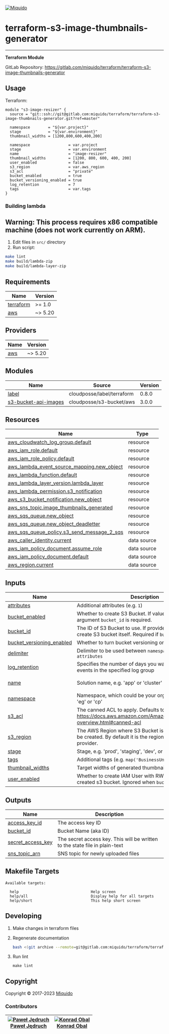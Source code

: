 <!-- This file was automatically generated by the `build-harness`. Make all changes to `README.yaml` and run `make readme` to rebuild this file. -->
[![Miquido][logo]](https://www.miquido.com/)

# terraform-s3-image-thumbnails-generator


---
**Terraform Module**


GitLab Repository: https://gitlab.com/miquido/terraform/terraform-s3-image-thumbnails-generator

## Usage


Terraform:

```hcl
module "s3-image-resizer" {
  source = "git::ssh://git@gitlab.com:miquido/terraform/terraform-s3-image-thumbnails-generator.git?ref=master"

  namespace        = "${var.project}"
  stage            = "${var.environment}"
  thumbnail_widths = [1200,800,600,400,200]

  namespace                 = var.project
  stage                     = var.environment
  name                      = "image-resizer"
  thumbnail_widths          = [1200, 800, 600, 400, 200]
  user_enabled              = false
  s3_region                 = var.aws_region
  s3_acl                    = "private"
  bucket_enabled            = true
  bucket_versioning_enabled = true
  log_retention             = 7
  tags                      = var.tags
}
```

### Building lambda

## Warning: This process requires x86 compatible machine (does not work currently on ARM).

1. Edit files in `src/` directory
2. Run script:

```sh
make lint
make build/lambda-zip
make build/lambda-layer-zip
```
<!-- markdownlint-disable -->
## Requirements

| Name | Version |
|------|---------|
| <a name="requirement_terraform"></a> [terraform](#requirement\_terraform) | >= 1.0 |
| <a name="requirement_aws"></a> [aws](#requirement\_aws) | ~> 5.20 |

## Providers

| Name | Version |
|------|---------|
| <a name="provider_aws"></a> [aws](#provider\_aws) | ~> 5.20 |

## Modules

| Name | Source | Version |
|------|--------|---------|
| <a name="module_label"></a> [label](#module\_label) | cloudposse/label/terraform | 0.8.0 |
| <a name="module_s3-bucket-api-images"></a> [s3-bucket-api-images](#module\_s3-bucket-api-images) | cloudposse/s3-bucket/aws | 3.0.0 |

## Resources

| Name | Type |
|------|------|
| [aws_cloudwatch_log_group.default](https://registry.terraform.io/providers/hashicorp/aws/latest/docs/resources/cloudwatch_log_group) | resource |
| [aws_iam_role.default](https://registry.terraform.io/providers/hashicorp/aws/latest/docs/resources/iam_role) | resource |
| [aws_iam_role_policy.default](https://registry.terraform.io/providers/hashicorp/aws/latest/docs/resources/iam_role_policy) | resource |
| [aws_lambda_event_source_mapping.new_object](https://registry.terraform.io/providers/hashicorp/aws/latest/docs/resources/lambda_event_source_mapping) | resource |
| [aws_lambda_function.default](https://registry.terraform.io/providers/hashicorp/aws/latest/docs/resources/lambda_function) | resource |
| [aws_lambda_layer_version.lambda_layer](https://registry.terraform.io/providers/hashicorp/aws/latest/docs/resources/lambda_layer_version) | resource |
| [aws_lambda_permission.s3_notification](https://registry.terraform.io/providers/hashicorp/aws/latest/docs/resources/lambda_permission) | resource |
| [aws_s3_bucket_notification.new_object](https://registry.terraform.io/providers/hashicorp/aws/latest/docs/resources/s3_bucket_notification) | resource |
| [aws_sns_topic.image_thumbnails_generated](https://registry.terraform.io/providers/hashicorp/aws/latest/docs/resources/sns_topic) | resource |
| [aws_sqs_queue.new_object](https://registry.terraform.io/providers/hashicorp/aws/latest/docs/resources/sqs_queue) | resource |
| [aws_sqs_queue.new_object_deadletter](https://registry.terraform.io/providers/hashicorp/aws/latest/docs/resources/sqs_queue) | resource |
| [aws_sqs_queue_policy.s3_send_message_2_sqs](https://registry.terraform.io/providers/hashicorp/aws/latest/docs/resources/sqs_queue_policy) | resource |
| [aws_caller_identity.current](https://registry.terraform.io/providers/hashicorp/aws/latest/docs/data-sources/caller_identity) | data source |
| [aws_iam_policy_document.assume_role](https://registry.terraform.io/providers/hashicorp/aws/latest/docs/data-sources/iam_policy_document) | data source |
| [aws_iam_policy_document.default](https://registry.terraform.io/providers/hashicorp/aws/latest/docs/data-sources/iam_policy_document) | data source |
| [aws_region.current](https://registry.terraform.io/providers/hashicorp/aws/latest/docs/data-sources/region) | data source |

## Inputs

| Name | Description | Type | Default | Required |
|------|-------------|------|---------|:--------:|
| <a name="input_attributes"></a> [attributes](#input\_attributes) | Additional attributes (e.g. `1`) | `list(string)` | `[]` | no |
| <a name="input_bucket_enabled"></a> [bucket\_enabled](#input\_bucket\_enabled) | Whether to create S3 Bucket. If value is `false`, the argument `bucket_id` is required. | `bool` | `true` | no |
| <a name="input_bucket_id"></a> [bucket\_id](#input\_bucket\_id) | The ID of S3 Bucket to use. If provided module won't create S3 bucket itself. Required if `bucket_enabled=false`. | `string` | `""` | no |
| <a name="input_bucket_versioning_enabled"></a> [bucket\_versioning\_enabled](#input\_bucket\_versioning\_enabled) | Whether to turn bucket versioning on | `bool` | `true` | no |
| <a name="input_delimiter"></a> [delimiter](#input\_delimiter) | Delimiter to be used between `namespace`, `stage`, `name` and `attributes` | `string` | `"-"` | no |
| <a name="input_log_retention"></a> [log\_retention](#input\_log\_retention) | Specifies the number of days you want to retain log events in the specified log group | `number` | `7` | no |
| <a name="input_name"></a> [name](#input\_name) | Solution name, e.g. 'app' or 'cluster' | `string` | `"s3-image-resizer"` | no |
| <a name="input_namespace"></a> [namespace](#input\_namespace) | Namespace, which could be your organization name, e.g. 'eg' or 'cp' | `string` | n/a | yes |
| <a name="input_s3_acl"></a> [s3\_acl](#input\_s3\_acl) | The canned ACL to apply. Defaults to `private`. See: https://docs.aws.amazon.com/AmazonS3/latest/dev/acl-overview.html#canned-acl | `string` | `"private"` | no |
| <a name="input_s3_region"></a> [s3\_region](#input\_s3\_region) | The AWS Region where S3 Bucket is created or should be created. By default it is the region of current AWS provider. | `string` | `""` | no |
| <a name="input_stage"></a> [stage](#input\_stage) | Stage, e.g. 'prod', 'staging', 'dev', or 'test' | `string` | n/a | yes |
| <a name="input_tags"></a> [tags](#input\_tags) | Additional tags (e.g. `map('BusinessUnit','XYZ')` | `map(string)` | `{}` | no |
| <a name="input_thumbnail_widths"></a> [thumbnail\_widths](#input\_thumbnail\_widths) | Target widths of generated thumbnails | `list(string)` | n/a | yes |
| <a name="input_user_enabled"></a> [user\_enabled](#input\_user\_enabled) | Whether to create IAM User with RW permissions to created s3 bucket. Ignored when `bucket_enabled=false`. | `bool` | `true` | no |

## Outputs

| Name | Description |
|------|-------------|
| <a name="output_access_key_id"></a> [access\_key\_id](#output\_access\_key\_id) | The access key ID |
| <a name="output_bucket_id"></a> [bucket\_id](#output\_bucket\_id) | Bucket Name (aka ID) |
| <a name="output_secret_access_key"></a> [secret\_access\_key](#output\_secret\_access\_key) | The secret access key. This will be written to the state file in plain-text |
| <a name="output_sns_topic_arn"></a> [sns\_topic\_arn](#output\_sns\_topic\_arn) | SNS topic for newly uploaded files |
<!-- markdownlint-restore -->
<!-- markdownlint-disable -->
## Makefile Targets
```text
Available targets:

  help                                Help screen
  help/all                            Display help for all targets
  help/short                          This help short screen

```
<!-- markdownlint-restore -->


## Developing

1. Make changes in terraform files

2. Regenerate documentation

    ```bash
    bash <(git archive --remote=git@gitlab.com:miquido/terraform/terraform-readme-update.git master update.sh | tar -xO)
    ```

3. Run lint

    ```
    make lint
    ```

## Copyright

Copyright © 2017-2023 [Miquido](https://miquido.com)



### Contributors

|  [![Paweł Jędruch][pawcik_avatar]][pawcik_homepage]<br/>[Paweł Jędruch][pawcik_homepage] | [![Konrad Obal][k911_avatar]][k911_homepage]<br/>[Konrad Obal][k911_homepage] |
|---|---|

  [pawcik_homepage]: https://github.com/pawcik
  [pawcik_avatar]: https://github.com/pawcik.png?size=150
  [k911_homepage]: https://github.com/k911
  [k911_avatar]: https://github.com/k911.png?size=150



  [logo]: https://www.miquido.com/img/logos/logo__miquido.svg
  [website]: https://www.miquido.com/
  [gitlab]: https://gitlab.com/miquido
  [github]: https://github.com/miquido
  [bitbucket]: https://bitbucket.org/miquido

